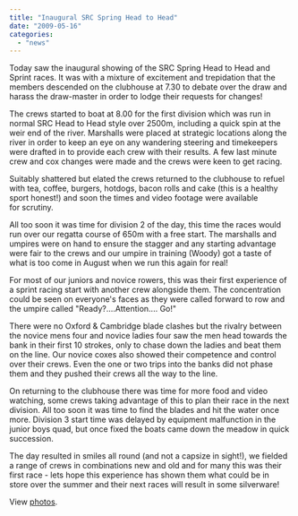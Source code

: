 ```yaml
---
title: "Inaugural SRC Spring Head to Head"
date: "2009-05-16"
categories: 
  - "news"
---
```


Today saw the inaugural showing of the SRC Spring Head to Head and Sprint races. It was with a mixture of excitement and trepidation that the members descended on the clubhouse at 7.30 to debate over the draw and harass the draw-master in order to lodge their requests for changes!

The crews started to boat at 8.00 for the first division which was run in normal SRC Head to Head style over 2500m, including a quick spin at the weir end of the river. Marshalls were placed at strategic locations along the river in order to keep an eye on any wandering steering and timekeepers were drafted in to provide each crew with their results. A few last minute crew and cox changes were made and the crews were keen to get racing.

Suitably shattered but elated the crews returned to the clubhouse to refuel with tea, coffee, burgers, hotdogs, bacon rolls and cake (this is a healthy sport honest!) and soon the times and video footage were available for scrutiny.

All too soon it was time for division 2 of the day, this time the races would run over our regatta course of 650m with a free start. The marshalls and umpires were on hand to ensure the stagger and any starting advantage were fair to the crews and our umpire in training (Woody) got a taste of what is too come in August when we run this again for real!

For most of our juniors and novice rowers, this was their first experience of a sprint racing start with another crew alongside them. The concentration could be seen on everyone's faces as they were called forward to row and the umpire called "Ready?....Attention.... Go!"

There were no Oxford & Cambridge blade clashes but the rivalry between the novice mens four and novice ladies four saw the men head towards the bank in their first 10 strokes, only to chase down the ladies and beat them on the line. Our novice coxes also showed their competence and control over their crews. Even the one or two trips into the banks did not phase them and they pushed their crews all the way to the line.

On returning to the clubhouse there was time for more food and video watching, some crews taking advantage of this to plan their race in the next division. All too soon it was time to find the blades and hit the water once more. Division 3 start time was delayed by equipment malfunction in the junior boys quad, but once fixed the boats came down the meadow in quick succession.

The day resulted in smiles all round (and not a capsize in sight!), we fielded a range of crews in combinations new and old and for many this was their first race - lets hope this experience has shown them what could be in store over the summer and their next races will result in some silverware!

View [photos](http://picasaweb.google.com/KatherineTKC/SudburyRowingClub?authkey=Gv1sRgCLWD_-urkLOUoAE&feat=directlink).
